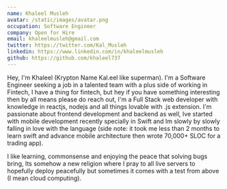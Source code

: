 ```yaml
---
name: Khaleel Musleh
avatar: /static/images/avatar.png
occupation: Software Engineer
company: Open for Hire
email: khaleelmusleh@gmail.com
twitter: https://twitter.com/Kal_Musleh
linkedin: https://www.linkedin.com/in/khaleelmusleh
github: https://github.com/khaleel737
---
```


Hey, I'm Khaleel (Krypton Name Kal.eel like superman). I'm a Software Engineer seeking a job in a talented team with a plus side of working in Fintech, I have a thing for fintech, but hey if you have something interesting then by all means please do reach out, I'm a Full Stack web developer with knowledge in reactjs, nodejs and all things lovable with .js extension. I'm passionate about frontend development and backend as well, Ive started with mobile development recently specially in Swift and Im slowly by slowly falling in love with the language (side note: it took me less than 2 months to learn swift and advance mobile architecture then wrote 70,000+ SLOC for a trading app).

I like learning, commonsense and enjoying the peace that solving bugs bring, Its somehow a new religion where I pray to all live servers to hopefully deploy peacefully but sometimes it comes with a test from above (I mean cloud computing).
